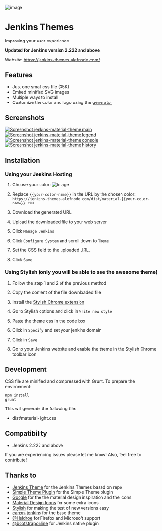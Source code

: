 ![image](https://jenkins-themes.alefnode.com/images/jenkins-new-design-theme-logo.jpg)
# Jenkins Themes
Improving your user experience

**Updated for Jenkins version 2.222 and above**


Website: https://jenkins-themes.alefnode.com/  

## Features
* Just one small css file (35K)
* Embed minified SVG images
* Multiple ways to install
* Customize the color and logo using the [generator][generator]

## Screenshots
[![Screenshot jenkins-material-theme main](https://jenkins-themes.alefnode.com/images/screenshot-jenkins-theme-material-main.png)](https://jenkins-themes.alefnode.com/images/screenshot-jenkins-theme-material-main-large.png)      [![Screenshot jenkins-material-theme legend](https://jenkins-themes.alefnode.com/images/screenshot-jenkins-theme-material-legend.png)](https://jenkins-themes.alefnode.com/images/screenshot-jenkins-theme-material-legend-large.png) [![Screenshot jenkins-material-theme console](https://jenkins-themes.alefnode.com/images/screenshot-jenkins-theme-material-console.png)](https://jenkins-themes.alefnode.com/images/screenshot-jenkins-theme-material-console-large.png)
[![Screenshot jenkins-material-theme history](https://jenkins-themes.alefnode.com/images/screenshot-jenkins-theme-material-history.png)](https://jenkins-themes.alefnode.com/images/screenshot-jenkins-theme-material-history-large.png)


## Installation

### Using your Jenkins Hosting
1. Choose your color:
![image](https://jenkins-themes.alefnode.com/images/pallete.png)

2. Replace `{{your-color-name}}` in the URL by the chosen color: `https://jenkins-themes.alefnode.com/dist/material-{{your-color-name}}.css`

3. Download the generated URL

4. Upload the downloaded file to your web server

4. Click `Manage Jenkins`

5. Click `Configure System` and scroll down to `Theme`

6. Set the CSS field to the uploaded URL.

7. Click `Save`


### Using Stylish (only you will be able to see the awesome theme)

1. Follow the step 1 and 2 of the previous method

1. Copy the content of the file downloaded file

1. Install the [Stylish Chrome extension][stylish]

1. Go to Stylish options and click in `Write new style`

1. Paste the theme css in the code box

1. Click in `Specify` and set your jenkins domain

1. Click in `Save`

1. Go to your Jenkins website and enable the theme in the Stylish Chrome toolbar icon


## Development

CSS file are minified and compressed with Grunt. To prepare the environment:

```
npm install
grunt
```

This will generate the following file:
- dist/material-light.css

## Compatibility
- Jenkins 2.222 and above


If you are experiencing issues please let me know! Also, feel free to contribute!

## Thanks to
- [Jenkins Theme][afonsof-repo] for the Jenkins Themes based on repo
- [Simple Theme Plugin][simple] for the Simple Theme plugin
- [Google][google] for the the material design inspiration and the icons
- [Material Design Icons][material-design-icons] for some extra icons
- [Stylish][stylish] for making the test of new versions easy
- [canon-jenkins][canon-jenkins] for the base theme
- [@Heldroe][heldroe] for Firefox and Microsoft support
- [@bootstraponline][bootstraponline] for Jenkins native plugin

[afonsof-repo]: https://github.com/afonsof/jenkins-material-theme
[simple]: https://wiki.jenkins-ci.org/display/JENKINS/Simple+Theme+Plugin
[google]: https://www.google.com/design/spec/material-design/introduction.html
[material-design-icons]: https://materialdesignicons.com/
[stylish]: https://chrome.google.com/webstore/detail/stylish/fjnbnpbmkenffdnngjfgmeleoegfcffe
[canon-jenkins]: https://github.com/rackerlabs/canon-jenkins
[heldroe]: https://github.com/Heldroe
[generator]: http://afonsof.com/jenkins-material-theme
[bootstraponline]: https://github.com/bootstraponline
